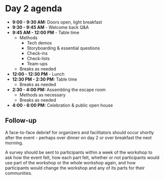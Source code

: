 # Day 2 agenda

- **9:00 - 9:30 AM:** Doors open, light breakfast
- **9:30 - 9:45 AM** - Welcome back Q&A
- **9:45 AM - 12:00 PM** - Table time
  - Methods
      - Tech demos
      - Storyboarding & essential questions
      - Check-ins
      - Check-lists
      - Team-ups
  - Breaks as needed
- **12:00 - 12:30 PM** - Lunch
- **12:30 PM - 2:30 PM:** Table time
  - Breaks as needed
- **2:30 - 4:00 PM:** Assembling the escape room
  - Methods as necessary
  - Breaks as needed
- **4:00 - 6:00 PM:** Celebration & public open house

## Follow-up

A face-to-face debrief for organizers and facilitators should occur shortly after the event - perhaps over dinner on day 2 or over breakfast the next morning.

A survey should be sent to participants within a week of the workshop to ask how the event felt, how each part felt, whether or not participants would use part of the workshop or the whole workshop again, and how participants would change the workshop and any of its parts for their communities.